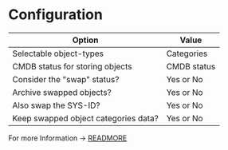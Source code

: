 # Configuration

| Option | Value |
| - | - |
| Selectable object-types | Categories |
| CMDB status for storing objects | CMDB status |
| Consider the "swap" status? | Yes or No |
| Archive swapped objects? | Yes or No |
| Also swap the SYS-ID? | Yes or No |
| Keep swapped object categories data? | Yes or No |

For more Information -> [READMORE](../../../../../i-doit-pro-add-ons/replacement.md)
